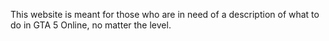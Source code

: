 This website is meant for those who are in need of a description of what to do in GTA 5 Online, no matter the level.
